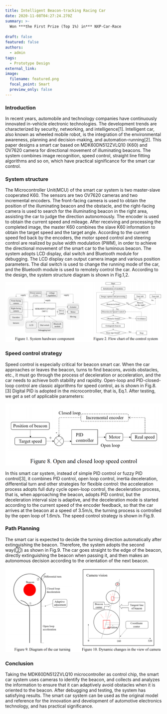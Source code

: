 ```yaml
---
title: Intelligent Beacon-tracking Racing Car
date: 2020-11-08T04:27:24.270Z
summary: >-
  Won ***the First Prize (Top 1%) in*** NXP-Car-Race

draft: false
featured: false
authors:
  - admin
tags:
  - Prototype Design
external_link:
image:
  filename: featured.png
  focal_point: Smart
  preview_only: false
---
```



### Introduction

In recent years, automobile and technology companies have continuously innovated in-vehicle electronic technologies. The development trends are characterized by security, networking, and intelligence\[1]. Intelligent car, also known as wheeled mobile robot, is the integration of the environmental awareness, planning and decision-making, and automation-running\[2]. This paper designs a smart car based on MDK60DN512ZVLQ10 (K60) and OV7620 camera for directional movement of illuminating beacons. The system combines image recognition, speed control, straight line fitting algorithms and so on, which have practical significance for the smart car control.

### System structure 

The Microcontroller Unit(MCU) of the smart car system is two master-slave cooperated K60. The sensors are two OV7620 cameras and two incremental encoders. The front-facing camera is used to obtain the position of the illuminating beacon and the obstacle, and the right-facing camera is used to search for the illuminating beacon in the right area, assisting the car to judge the direction autonomously. The encoder is used to obtain the current speed and mileage. After receiving and processing the completed image, the master K60 combines the slave K60 information to obtain the target speed and the target angle. According to the current speed fed back by the encoders, the motor speed control and steering control are realized by pulse width modulation (PWM), in order to achieve the directional movement of the smart car to the luminous beacon. The system adopts LCD display, dial switch and Bluetooth module for debugging. The LCD display can output camera image and various position parameters. The dial switch is used to change the running mode of the car, and the Bluetooth module is used to remotely control the car. According to the design, the system structure diagram is shown in Fig.1,2.

![](11.png "Figure 1. System hardware component Figure 2. Flow chart of the control system ")

### Speed control strategy

Speed control is especially critical for beacon smart car. When the car approaches or leaves the beacon, turns to find beacons, avoids obstacles, etc., it must go through the process of deceleration or acceleration, and the car needs to achieve both stability and rapidity. Open-loop and PID-closed-loop control are classic algorithms for speed control, as is shown in Fig.8. \[3] Digital PID is adopted in the microcontroller, that is, Eq.1. After testing, we get a set of applicable parameters:

![](12.png "Figure 8. Open and closed loop speed control")

In this smart car system, instead of simple PID control or fuzzy PID control\[3], it combines PID control, open loop control, inertia deceleration, differential turn and other strategies for flexible control: the acceleration process adopts full duty cycle open-loop control, the deceleration process, that is, when approaching the beacon, adopts PID control, but the deceleration interval size is adaptive, and the deceleration mode is started according to the current speed of the encoder feedback, so that the car arrives at the beacon at a speed of 3.5m/s, the turning process is controlled by the open loop of 1.6m/s. The speed control strategy is shown in Fig.9.

### Path Planning

The smart car is expected to decide the turning direction automatically after extinguishing the beacon. Therefore, the system adopts the second way(②) as shown in Fig.9. The car goes straight to the edge of the beacon, directly extinguishing the beacon when passing it, and then makes an autonomous decision according to the orientation of the next beacon.

![](13.png "Figure 9. Diagram of the car turning Figure 10. Dynamic changes in the view of camera")

### Conclusion

Taking the MDK60DN512ZVLQ10 microcontroller as control chip, the smart car system uses cameras to identify the beacon, and collects and analyzes the information to ensure that it can adaptively avoid obstacles when it is oriented to the beacon. After debugging and testing, the system has satisfying results. The smart car system can be used as the original model and reference for the innovation and development of automotive electronics technology, and has practical significance.